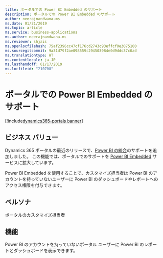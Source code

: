 ```yaml
---
title: ポータルでの Power BI Embedded のサポート
description: ポータルでの Power BI Embedded のサポート
author: neerajnandwana-ms
ms.date: 01/21/2019
ms.topic: article
ms.service: business-applications
ms.author: neerajnandwana-ms
ms.reviewer: shjais
ms.openlocfilehash: 75af2396cc47cf176cd2743c93effcf0e3075100
ms.sourcegitcommit: 9a31d79f2ae098559c294503984e0d9ddc37c0ad
ms.translationtype: HT
ms.contentlocale: ja-JP
ms.lasthandoff: 01/17/2019
ms.locfileid: "210708"
---
```

#  <a name="power-bi-embedded-support-for-portals"></a>ポータルでの Power BI Embedded のサポート
[!include[dynamics365-portals banner](../includes/dynamics365-portals.md)]


## <a name="business-value"></a>ビジネス バリュー

Dynamics 365 ポータルの最近のリリースで、[Power BI の統合](https://docs.microsoft.com/dynamics365/customer-engagement/portals/set-up-power-bi-integration)のサポートを追加しました。 この機能では、ポータルでのサポートを [Power BI Embedded](https://powerbi.microsoft.com/en-us/power-bi-embedded) サービスに拡大しています。 

Power BI Embedded を使用することで、カスタマイズ担当者は Power BI のアカウントを持っていないユーザーに Power BI のダッシュボードやレポートへのアクセス権限を付与できます。 

## <a name="persona"></a>ペルソナ 

ポータルのカスタマイズ担当者

## <a name="feature"></a>機能

Power BI のアカウントを持っていないポータル ユーザーに Power BI のレポートとダッシュボードを表示できます。

